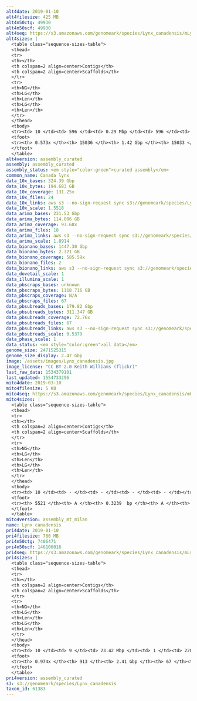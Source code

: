 ```yaml
---
alt4date: 2019-01-10
alt4filesize: 425 MB
alt4n50ctg: 49930
alt4n50scf: 49930
alt4seq: https://s3.amazonaws.com/genomeark/species/Lynx_canadensis/mLynCan4/assembly_curated/mLynCan4.alt.cur.20190110.fasta.gz
alt4sizes: |
  <table class="sequence-sizes-table">
  <thead>
  <tr>
  <th></th>
  <th colspan=2 align=center>Contigs</th>
  <th colspan=2 align=center>Scaffolds</th>
  </tr>
  <tr>
  <th>NG</th>
  <th>LG</th>
  <th>Len</th>
  <th>LG</th>
  <th>Len</th>
  </tr>
  </thead>
  <tbody>
  <tr><td> 10 </td><td> 596 </td><td> 0.29 Mbp </td><td> 596 </td><td> 0.29 Mbp </td></tr>  <tr><td> 20 </td><td> 1680 </td><td> 0.19 Mbp </td><td> 1680 </td><td> 0.19 Mbp </td></tr>  <tr><td> 30 </td><td> 3330 </td><td> 0.12 Mbp </td><td> 3330 </td><td> 0.12 Mbp </td></tr>  <tr><td> 40 </td><td> 5808 </td><td> 81.95 Kbp </td><td> 5807 </td><td> 81.96 Kbp </td></tr>  <tr style="background-color:#cccccc;"><td> 50 </td><td> 9673 </td><td> 49.93 Kbp </td><td> 9672 </td><td> 49.93 Kbp </td></tr>  <tr><td> 60 </td><td> - </td><td> - </td><td> - </td><td> - </td></tr>  <tr><td> 70 </td><td> - </td><td> - </td><td> - </td><td> - </td></tr>  <tr><td> 80 </td><td> - </td><td> - </td><td> - </td><td> - </td></tr>  <tr><td> 90 </td><td> - </td><td> - </td><td> - </td><td> - </td></tr>  <tr><td> 100 </td><td> - </td><td> - </td><td> - </td><td> - </td></tr>  </tbody>
  <tfoot>
  <tr><th> 0.573x </th><th> 15036 </th><th> 1.42 Gbp </th><th> 15033 </th><th> 1.42 Gbp </th></tr>
  </tfoot>
  </table>
alt4version: assembly_curated
assembly: assembly_curated
assembly_status: <em style="color:green">curated assembly</em>
common_name: Canada lynx
data_10x_bases: 324.39 Gbp
data_10x_bytes: 194.683 GB
data_10x_coverage: 131.25x
data_10x_files: 24
data_10x_links: aws s3 --no-sign-request sync s3://genomeark/species/Lynx_canadensis/mLynCan4/genomic_data/10x/ .<br>
data_10x_scale: 1.5518
data_arima_bases: 231.53 Gbp
data_arima_bytes: 114.006 GB
data_arima_coverage: 93.68x
data_arima_files: 18
data_arima_links: aws s3 --no-sign-request sync s3://genomeark/species/Lynx_canadensis/mLynCan4/genomic_data/arima/ .<br>
data_arima_scale: 1.8914
data_bionano_bases: 1447.30 Gbp
data_bionano_bytes: 2.321 GB
data_bionano_coverage: 585.59x
data_bionano_files: 2
data_bionano_links: aws s3 --no-sign-request sync s3://genomeark/species/Lynx_canadensis/mLynCan4/genomic_data/bionano/ .<br>
data_dovetail_scale: 1
data_illumina_scale: 1
data_pbscraps_bases: unknown
data_pbscraps_bytes: 1118.716 GB
data_pbscraps_coverage: N/A
data_pbscraps_files: 67
data_pbsubreads_bases: 179.82 Gbp
data_pbsubreads_bytes: 311.347 GB
data_pbsubreads_coverage: 72.76x
data_pbsubreads_files: 67
data_pbsubreads_links: aws s3 --no-sign-request sync s3://genomeark/species/Lynx_canadensis/mLynCan4/genomic_data/pacbio/ . --exclude "*scraps.bam"<br>
data_pbsubreads_scale: 0.5379
data_phase_scale: 1
data_status: <em style="color:green">all data</em>
genome_size: 2471525315
genome_size_display: 2.47 Gbp
image: /assets/images/Lynx_canadensis.jpg
image_license: "CC BY 2.0 Keith Williams (flickr)"
last_raw_data: 1534379101
last_updated: 1554733296
mito4date: 2019-03-10
mito4filesize: 5 KB
mito4seq: https://s3.amazonaws.com/genomeark/species/Lynx_canadensis/mLynCan4/assembly_mt_milan/mLynCan4.MT.20190310.fasta.gz
mito4sizes: |
  <table class="sequence-sizes-table">
  <thead>
  <tr>
  <th></th>
  <th colspan=2 align=center>Contigs</th>
  <th colspan=2 align=center>Scaffolds</th>
  </tr>
  <tr>
  <th>NG</th>
  <th>LG</th>
  <th>Len</th>
  <th>LG</th>
  <th>Len</th>
  </tr>
  </thead>
  <tbody>
  <tr><td> 10 </td><td> - </td><td> - </td><td> - </td><td> - </td></tr>  <tr><td> 20 </td><td> - </td><td> - </td><td> - </td><td> - </td></tr>  <tr><td> 30 </td><td> - </td><td> - </td><td> - </td><td> - </td></tr>  <tr><td> 40 </td><td> - </td><td> - </td><td> - </td><td> - </td></tr>  <tr style="background-color:#cccccc;"><td> 50 </td><td> - </td><td> - </td><td> - </td><td> - </td></tr>  <tr><td> 60 </td><td> - </td><td> - </td><td> - </td><td> - </td></tr>  <tr><td> 70 </td><td> - </td><td> - </td><td> - </td><td> - </td></tr>  <tr><td> 80 </td><td> - </td><td> - </td><td> - </td><td> - </td></tr>  <tr><td> 90 </td><td> - </td><td> - </td><td> - </td><td> - </td></tr>  <tr><td> 100 </td><td> - </td><td> - </td><td> - </td><td> - </td></tr>  </tbody>
  <tfoot>
  <tr><th> 5521 </th><th> A </th><th> 0.3239  bp </th><th> A </th><th> 0.3239  bp </th></tr>
  </tfoot>
  </table>
mito4version: assembly_mt_milan
name: Lynx canadensis
pri4date: 2019-01-10
pri4filesize: 700 MB
pri4n50ctg: 7406471
pri4n50scf: 146106016
pri4seq: https://s3.amazonaws.com/genomeark/species/Lynx_canadensis/mLynCan4/assembly_curated/mLynCan4.pri.cur.20190110.fasta.gz
pri4sizes: |
  <table class="sequence-sizes-table">
  <thead>
  <tr>
  <th></th>
  <th colspan=2 align=center>Contigs</th>
  <th colspan=2 align=center>Scaffolds</th>
  </tr>
  <tr>
  <th>NG</th>
  <th>LG</th>
  <th>Len</th>
  <th>LG</th>
  <th>Len</th>
  </tr>
  </thead>
  <tbody>
  <tr><td> 10 </td><td> 9 </td><td> 23.42 Mbp </td><td> 1 </td><td> 220.95 Mbp </td></tr>  <tr><td> 20 </td><td> 23 </td><td> 15.13 Mbp </td><td> 2 </td><td> 205.98 Mbp </td></tr>  <tr><td> 30 </td><td> 42 </td><td> 11.74 Mbp </td><td> 3 </td><td> 168.99 Mbp </td></tr>  <tr><td> 40 </td><td> 66 </td><td> 9.13 Mbp </td><td> 4 </td><td> 158.93 Mbp </td></tr>  <tr style="background-color:#cccccc;"><td> 50 </td><td> 97 </td><td style="background-color:#88ff88;"> 7.41 Mbp </td><td> 6 </td><td style="background-color:#88ff88;"> 146.11 Mbp </td></tr>  <tr><td> 60 </td><td> 135 </td><td> 5.67 Mbp </td><td> 8 </td><td> 139.83 Mbp </td></tr>  <tr><td> 70 </td><td> 187 </td><td> 3.86 Mbp </td><td> 10 </td><td> 115.72 Mbp </td></tr>  <tr><td> 80 </td><td> 269 </td><td> 2.38 Mbp </td><td> 12 </td><td> 93.45 Mbp </td></tr>  <tr><td> 90 </td><td> 419 </td><td> 1.10 Mbp </td><td> 15 </td><td> 69.07 Mbp </td></tr>  <tr><td> 100 </td><td> - </td><td> - </td><td> - </td><td> - </td></tr>  </tbody>
  <tfoot>
  <tr><th> 0.974x </th><th> 913 </th><th> 2.41 Gbp </th><th> 67 </th><th> 2.41 Gbp </th></tr>
  </tfoot>
  </table>
pri4version: assembly_curated
s3: s3://genomeark/species/Lynx_canadensis
taxon_id: 61383
---
```

